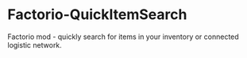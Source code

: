 # Factorio-QuickItemSearch
Factorio mod - quickly search for items in your inventory or connected logistic network.
